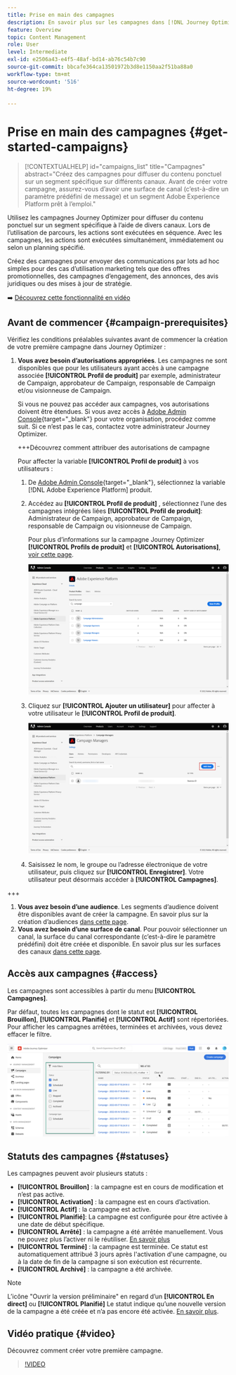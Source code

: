 ```yaml
---
title: Prise en main des campagnes
description: En savoir plus sur les campagnes dans [!DNL Journey Optimizer]
feature: Overview
topic: Content Management
role: User
level: Intermediate
exl-id: e2506a43-e4f5-48af-bd14-ab76c54b7c90
source-git-commit: bbcafe364ca13501972b3d8e1150aa2f51ba88a0
workflow-type: tm+mt
source-wordcount: '516'
ht-degree: 19%

---
```


# Prise en main des campagnes {#get-started-campaigns}

>[!CONTEXTUALHELP]
>id="campaigns_list"
>title="Campagnes"
>abstract="Créez des campagnes pour diffuser du contenu ponctuel sur un segment spécifique sur différents canaux. Avant de créer votre campagne, assurez-vous d’avoir une surface de canal (c’est-à-dire un paramètre prédéfini de message) et un segment Adobe Experience Platform prêt à l’emploi."

Utilisez les campagnes Journey Optimizer pour diffuser du contenu ponctuel sur un segment spécifique à l’aide de divers canaux. Lors de l’utilisation de parcours, les actions sont exécutées en séquence. Avec les campagnes, les actions sont exécutées simultanément, immédiatement ou selon un planning spécifié.

Créez des campagnes pour envoyer des communications par lots ad hoc simples pour des cas d’utilisation marketing tels que des offres promotionnelles, des campagnes d’engagement, des annonces, des avis juridiques ou des mises à jour de stratégie.

➡️ [Découvrez cette fonctionnalité en vidéo](#video)

<!--You can create two types of campaigns:

* **Scheduled campaigns** allow for simple ad-hoc batch communications for marketing use cases like promotional offers, engagement campaigns, announcements, legal notices, or policy updates.
* **API Triggered Campaigns** allow for simple transactional/operational messages with REST APIs (password reset, card abandonment, etc.), where the need may involve personalization using profile attributes and contextual data from payload.-->

## Avant de commencer {#campaign-prerequisites}

Vérifiez les conditions préalables suivantes avant de commencer la création de votre première campagne dans Journey Optimizer :

1. **Vous avez besoin d’autorisations appropriées**. Les campagnes ne sont disponibles que pour les utilisateurs ayant accès à une campagne associée **[!UICONTROL Profil de produit]** par exemple, administrateur de Campaign, approbateur de Campaign, responsable de Campaign et/ou visionneuse de Campaign.

   Si vous ne pouvez pas accéder aux campagnes, vos autorisations doivent être étendues. Si vous avez accès à [Adobe Admin Console](https://adminconsole.adobe.com/){target=&quot;_blank&quot;} pour votre organisation, procédez comme suit. Si ce n’est pas le cas, contactez votre administrateur Journey Optimizer.

   +++Découvrez comment attribuer des autorisations de campagne

   Pour affecter la variable **[!UICONTROL Profil de produit]** à vos utilisateurs :

   1. De [Adobe Admin Console](https://adminconsole.adobe.com/){target=&quot;_blank&quot;}, sélectionnez la variable [!DNL Adobe Experience Platform] produit.

   1. Accédez au **[!UICONTROL Profil de produit]** , sélectionnez l’une des campagnes intégrées liées **[!UICONTROL Profil de produit]**: Administrateur de Campaign, approbateur de Campaign, responsable de Campaign ou visionneuse de Campaign.

      Pour plus d’informations sur la campagne Journey Optimizer **[!UICONTROL Profils de produit]** et **[!UICONTROL Autorisations]**, [voir cette page](../administration/ootb-product-profiles.md).

      ![](assets/do-not-localize/admin_1.png)

   1. Cliquez sur **[!UICONTROL Ajouter un utilisateur]** pour affecter à votre utilisateur le **[!UICONTROL Profil de produit]**.

      ![](assets/do-not-localize/admin_2.png)

   1. Saisissez le nom, le groupe ou l’adresse électronique de votre utilisateur, puis cliquez sur **[!UICONTROL Enregistrer]**.
   Votre utilisateur peut désormais accéder à **[!UICONTROL Campagnes]**.

+++

1. **Vous avez besoin d’une audience**. Les segments d’audience doivent être disponibles avant de créer la campagne. En savoir plus sur la création d’audiences [dans cette page](../segment/about-segments.md).
1. **Vous avez besoin d’une surface de canal**. Pour pouvoir sélectionner un canal, la surface du canal correspondante (c’est-à-dire le paramètre prédéfini) doit être créée et disponible. En savoir plus sur les surfaces des canaux [dans cette page](../configuration/channel-surfaces.md).

## Accès aux campagnes {#access}

Les campagnes sont accessibles à partir du menu **[!UICONTROL Campagnes]**.

Par défaut, toutes les campagnes dont le statut est **[!UICONTROL Brouillon]**, **[!UICONTROL Planifié]** et **[!UICONTROL Actif]** sont répertoriées. Pour afficher les campagnes arrêtées, terminées et archivées, vous devez effacer le filtre.

![](assets/create-campaign-list.png)

## Statuts des campagnes {#statuses}

Les campagnes peuvent avoir plusieurs statuts :

* **[!UICONTROL Brouillon]** : la campagne est en cours de modification et n’est pas active.
* **[!UICONTROL Activation]** : la campagne est en cours d’activation.
* **[!UICONTROL Actif]** : la campagne est active.
* **[!UICONTROL Planifié]**: La campagne est configurée pour être activée à une date de début spécifique.
* **[!UICONTROL Arrêté]** : la campagne a été arrêtée manuellement. Vous ne pouvez plus l’activer ni le réutiliser. [En savoir plus](modify-stop-campaign.md#stop)
* **[!UICONTROL Terminé]** : la campagne est terminée. Ce statut est automatiquement attribué 3 jours après l&#39;activation d&#39;une campagne, ou à la date de fin de la campagne si son exécution est récurrente.
* **[!UICONTROL Archivé]** : la campagne a été archivée.

>[!NOTE]
>
>L’icône &quot;Ouvrir la version préliminaire&quot; en regard d’un **[!UICONTROL En direct]** ou **[!UICONTROL Planifié]** Le statut indique qu’une nouvelle version de la campagne a été créée et n’a pas encore été activée. [En savoir plus](modify-stop-campaign.md#modify).

## Vidéo pratique {#video}

Découvrez comment créer votre première campagne.

>[!VIDEO](https://video.tv.adobe.com/v/346680?quality=12)
